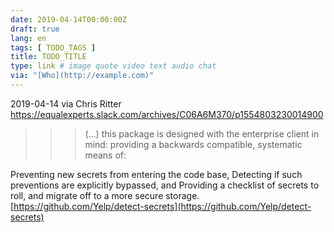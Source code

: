 ```yaml
---
date: 2019-04-14T00:00:00Z
draft: true
lang: en
tags: [ TODO_TAGS ]
title: TODO_TITLE
type: link # image quote video text audio chat
via: "[Who](http://example.com)"
---
```



2019-04-14 via Chris Ritter
https://equalexperts.slack.com/archives/C06A6M370/p1554803230014900

>>> (…) this package is designed with the enterprise client in mind: providing a backwards compatible, systematic means of:

Preventing new secrets from entering the code base,
Detecting if such preventions are explicitly bypassed, and
Providing a checklist of secrets to roll, and migrate off to a more secure storage.
[https://github.com/Yelp/detect-secrets](https://github.com/Yelp/detect-secrets)

